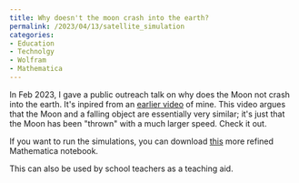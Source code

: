 ```yaml
---
title: Why doesn't the moon crash into the earth?
permalink: /2023/04/13/satellite_simulation
categories:
- Education
- Technolgy
- Wolfram
- Mathematica
---
```



In Feb 2023, I gave a public outreach talk on why does
the Moon not crash into the earth. It's inpired from an
[earlier video](https://youtu.be/K8ms_4SJh9Q) of mine.
This video argues that the Moon and a falling object
are essentially very similar; it's just that the Moon
has been "thrown" with a much larger speed. Check it out.



If you want to run the simulations, you can download 
[this](/assets/2023/2023-04-13-satellite_simulation.nb)
more refined Mathematica notebook.



This can also be used by school teachers as a teaching aid.

